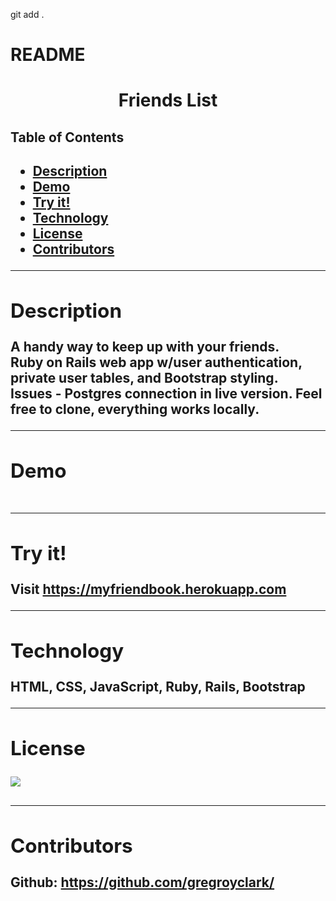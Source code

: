 git add .
# README

<h1 align= "center">Friends List</h1> 
  <h2>Table of Contents<h2>
  <ul>
  <li><a href="#description">Description</a></li> 
  <li><a href="#demo">Demo</a></li>  
  <li><a href="#install">Try it!</a></li> 
  <li><a href="#tech">Technology</a></li> 
  <li><a href="#license">License</a></li>
  <li><a href="#contributors">Contributors</a></li>
  </ul>
    <hr>
  <div id="description"><h2>Description</h2></div>
  <p>
    A handy way to keep up with your friends.
    <br/>
    Ruby on Rails web app w/user authentication, private user tables, and Bootstrap styling.
    <br/>
    Issues - Postgres connection in live version. Feel free to clone, everything works locally.
  </p>
  <hr>
  
  <div id="demo"><h2>Demo</h2></div>
  <p><img src=""></p>

  <hr>
  
  <div id="install"><h2>Try it!</h2> </div>
  <p>Visit 
    <a href="https://gregroyclark.github.io/lookitup/" target="_blank">
    https://myfriendbook.herokuapp.com
    </a>
  </p>
  
  <hr>
  
  <div id="tech"><h2>Technology</h2></div>           
  <p>HTML, CSS, JavaScript, Ruby, Rails, Bootstrap</p> 
  
  <hr>
  
  <div id="license"><h2>License</h2></div>
  <p><img align="left" src="https://img.shields.io/badge/License-MIT-blue"></p><br>

  <hr>
  
  <div id="contributors"><h2>Contributors</h2> </div>

  <p>
    Github:
      <a href= "https://github.com/gregroyclark/">
        https://github.com/gregroyclark/
      </a>
  </p>